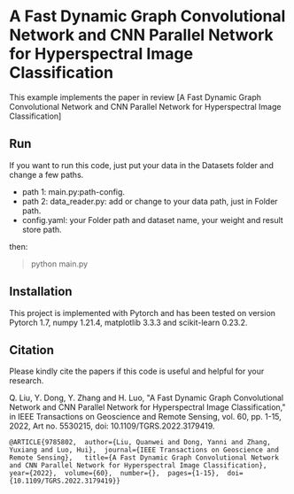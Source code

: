 # A Fast Dynamic Graph Convolutional Network and CNN Parallel Network for Hyperspectral Image Classification

This example implements the paper in review [A Fast Dynamic Graph Convolutional Network and CNN Parallel Network for Hyperspectral Image Classification]

## Run
If you want to run this code, just put your data in the Datasets folder and change a few paths.
- path 1: main.py:path-config.
- path 2: data_reader.py: add or change to your data path, just in Folder path.
- config.yaml: your Folder path and dataset name, your weight and result store path.

then:

> python main.py 

## Installation
This project is implemented with Pytorch and has been tested on version Pytorch 1.7, numpy                 1.21.4, matplotlib            3.3.3 and scikit-learn          0.23.2.


## Citation
Please kindly cite the papers if this code is useful and helpful for your research.

Q. Liu, Y. Dong, Y. Zhang and H. Luo, "A Fast Dynamic Graph Convolutional Network and CNN Parallel Network for Hyperspectral Image Classification," in IEEE Transactions on Geoscience and Remote Sensing, vol. 60, pp. 1-15, 2022, Art no. 5530215, doi: 10.1109/TGRS.2022.3179419.


```
@ARTICLE{9785802,  author={Liu, Quanwei and Dong, Yanni and Zhang, Yuxiang and Luo, Hui},  journal={IEEE Transactions on Geoscience and Remote Sensing},   title={A Fast Dynamic Graph Convolutional Network and CNN Parallel Network for Hyperspectral Image Classification},   year={2022},  volume={60},  number={},  pages={1-15},  doi={10.1109/TGRS.2022.3179419}}
```